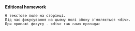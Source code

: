 **Editional homework**

```
Є текстове поле на сторінці. 
Під час фокусування на цьому полі збоку з'являється <div>. 
При пропажі фокусу - <div> так само пропадає
